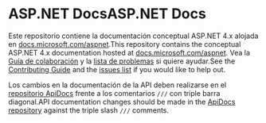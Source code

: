 # <a name="aspnet-docs"></a><span data-ttu-id="ca9e5-101">ASP.NET Docs</span><span class="sxs-lookup"><span data-stu-id="ca9e5-101">ASP.NET Docs</span></span>

<span data-ttu-id="ca9e5-102">Este repositorio contiene la documentación conceptual ASP.NET 4.x alojada en [docs.microsoft.com/aspnet](https://docs.microsoft.com/aspnet).</span><span class="sxs-lookup"><span data-stu-id="ca9e5-102">This repository contains the conceptual ASP.NET 4.x documentation hosted at [docs.microsoft.com/aspnet](https://docs.microsoft.com/aspnet).</span></span> <span data-ttu-id="ca9e5-103">Vea la [Guía de colaboración](CONTRIBUTING.md) y la [lista de problemas](https://github.com/dotnet/AspNetDocs/issues) si quiere ayudar.</span><span class="sxs-lookup"><span data-stu-id="ca9e5-103">See the [Contributing Guide](CONTRIBUTING.md) and the [issues list](https://github.com/dotnet/AspNetDocs/issues) if you would like to help out.</span></span>

<span data-ttu-id="ca9e5-104">Los cambios en la documentación de la API deben realizarse en el [repositorio ApiDocs](https://github.com/aspnet/ApiDocs) frente a los comentarios `///` con triple barra diagonal.</span><span class="sxs-lookup"><span data-stu-id="ca9e5-104">API documentation changes should be made in the [ApiDocs repository](https://github.com/aspnet/ApiDocs) against the triple slash `///` comments.</span></span>
